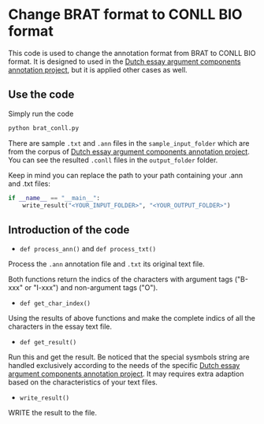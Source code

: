 # Change BRAT format to CONLL BIO format

This code is used to change the annotation format from BRAT to CONLL BIO format. 
It is designed to used in the [Dutch essay argument components annotation project](https://github.com/jayliqinzhang/A-Dutch-essay-corpus-with-argument-structures-and-quality-indicators), but it is applied other cases as well. 


## Use the code

Simply run the code 

```python
python brat_conll.py
```

There are sample `.txt` and `.ann` files in the `sample_input_folder` which are from the corpus of [Dutch essay argument components annotation project](https://github.com/jayliqinzhang/A-Dutch-essay-corpus-with-argument-structures-and-quality-indicators). You can see the resulted `.conll` files in the `output_folder` folder. 

Keep in mind you can replace the path to your path containing your .ann and .txt files:

```python
if __name__ == "__main__":
    write_result("<YOUR_INPUT_FOLDER>", "<YOUR_OUTPUT_FOLDER>")

```




## Introduction of the code

- `def process_ann()` and `def process_txt()`

Process the `.ann` annotation file and `.txt` its original text file.

Both functions return the indics of the characters with argument tags ("B-xxx" or "I-xxx") and non-argument tags ("O").

- `def get_char_index()`

Using the results of above functions and make the complete indics of all the characters in the essay text file. 

- `def get_result()`

Run this and get the result. Be noticed that the special sysmbols string are handled exclusively according to the needs of the specific [Dutch essay argument components annotation project](https://github.com/jayliqinzhang/A-Dutch-essay-corpus-with-argument-structures-and-quality-indicators). It may requires extra adaption based on the characteristics of your text files.

- `write_result()`

WRITE the result to the file. 








